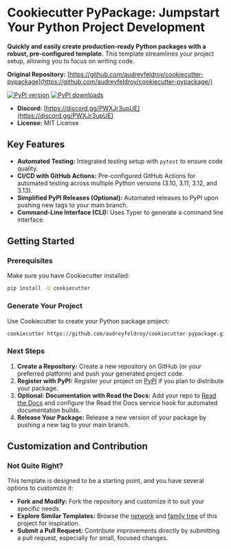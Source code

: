 # Cookiecutter PyPackage: Jumpstart Your Python Project Development

**Quickly and easily create production-ready Python packages with a robust, pre-configured template.** This template streamlines your project setup, allowing you to focus on writing code.

**Original Repository:** [https://github.com/audreyfeldroy/cookiecutter-pypackage](https://github.com/audreyfeldroy/cookiecutter-pypackage/)

[![PyPI version](https://img.shields.io/pypi/v/cookiecutter-pypackage.svg)](https://pypi.python.org/pypi/cookiecutter-pypackage)
[![PyPI downloads](https://img.shields.io/pypi/dm/cookiecutter-pypackage.svg)](https://pypi.python.org/pypi/cookiecutter-pypackage)

*   **Discord:** [https://discord.gg/PWXJr3upUE](https://discord.gg/PWXJr3upUE)
*   **License:** MIT License

## Key Features

*   **Automated Testing:** Integrated testing setup with `pytest` to ensure code quality.
*   **CI/CD with GitHub Actions:** Pre-configured GitHub Actions for automated testing across multiple Python versions (3.10, 3.11, 3.12, and 3.13).
*   **Simplified PyPI Releases (Optional):**  Automated releases to PyPI upon pushing new tags to your main branch.
*   **Command-Line Interface (CLI):**  Uses Typer to generate a command line interface.

## Getting Started

### Prerequisites

Make sure you have Cookiecutter installed:

```bash
pip install -U cookiecutter
```

### Generate Your Project

Use Cookiecutter to create your Python package project:

```bash
cookiecutter https://github.com/audreyfeldroy/cookiecutter-pypackage.git
```

### Next Steps

1.  **Create a Repository:**  Create a new repository on GitHub (or your preferred platform) and push your generated project code.
2.  **Register with PyPI:**  Register your project on [PyPI](https://pypi.python.org/pypi) if you plan to distribute your package.
3.  **Optional: Documentation with Read the Docs:**  Add your repo to [Read the Docs](https://readthedocs.io/) and configure the Read the Docs service hook for automated documentation builds.
4.  **Release Your Package:**  Release a new version of your package by pushing a new tag to your main branch.

## Customization and Contribution

### Not Quite Right?

This template is designed to be a starting point, and you have several options to customize it:

*   **Fork and Modify:**  Fork the repository and customize it to suit your specific needs.
*   **Explore Similar Templates:** Browse the [network](https://github.com/audreyfeldroy/cookiecutter-pypackage/network) and [family tree](https://github.com/audreyfeldroy/cookiecutter-pypackage/network/members) of this project for inspiration.
*   **Submit a Pull Request:**  Contribute improvements directly by submitting a pull request, especially for small, focused changes.